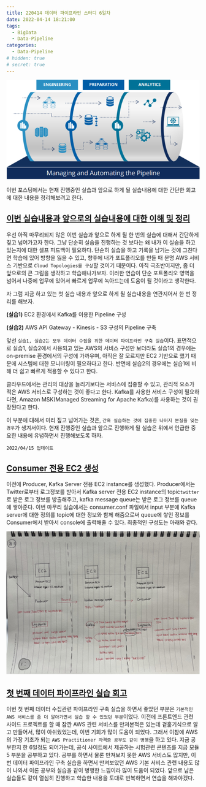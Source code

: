 ```yaml
---
title: 220414 데이터 파이프라인 스터디 6일차
date: 2022-04-14 18:21:00
tags:
  - BigData
  - Data-Pipeline
categories:
  - Data-Pipeline
# hidden: true
# secret: true
---
```


<div align="center">
  <img src="/images/post_images/220408_data-pipeline.webp" alt="데이터 파이프라인(Data Pipeline)">
</div>

이번 포스팅에서는 현재 진행중인 실습과 앞으로 하게 될 실습내용에 대한 간단한 회고에 대한 내용을 정리해보려고 한다.

## <ins><b>이번 실습내용과 앞으로의 실습내용에 대한 이해 및 정리</b></ins>

우선 아직 마무리되지 않은 이번 실습과 앞으로 하게 될 한 번의 실습에 대해서 간단하게 짚고 넘어가고자 한다.
그냥 단순히 실습을 진행하는 것 보다는 왜 내가 이 실습을 하고 있는지에 대한 셀프 피드백이 필요하다. 단순히 실습을 하고 기록을 남기는 것에 그친다면 학습에 있어 방향을 잃을 수 있고, 향후에 내가 포트폴리오를 만들 때 분명 AWS 서비스 기반으로 `Cloud Topologies를 구상`할 것이기 때문이다. 아직 극초반이지만, 좀 더 앞으로의 큰 그림을 생각하고 학습해나가보자.
이러한 연습이 단순 포트폴리오 영역을 넘어서 나중에 업무에 있어서 빠르게 업무에 녹아드는데 도움이 될 것이라고 생각한다.

자 그럼 지금 하고 있는 첫 실습 내용과 앞으로 하게 될 실습내용을 연관지어서 한 번 정리를 해보자.

<!-- more -->

**(실습1)** EC2 환경에서 Kafka를 이용한 Pipeline 구성

**(실습2)** AWS API Gateway - Kinesis - S3 구성의 Pipeline 구축

앞선 `실습1, 실습2는 모두 데이터 수집을 위한 데이터 파이프라인 구축 실습`이다. 표면적으로 실습1, 실습2에서 사용되고 있는 AWS의 서비스 구성만 보더라도 실습1의 경우에는 on-premise 환경에서의 구성에 가까우며, 아직은 잘 모르지만 EC2 기반으로 했기 때문에 시스템에 대한 모니터링이 필요하다고 한다.
반면에 실습2의 경우에는 실습1에 비해 더 쉽고 빠르게 적용할 수 있다고 한다.

클라우드에서는 관리의 대상을 늘리기보다는 서비스에 집중할 수 있고, 관리적 요소가 적은 AWS 서비스로 구성하는 것이 좋다고 한다.
Kafka를 사용한 서비스 구성이 필요하다면, Amazon MSK(Managed Streaming for Apache Kafka)를 사용하는 것이 권장된다고 한다.

이 부분에 대해서 미리 짚고 넘어가는 것은, `간혹 실습하는 것에 집중한 나머지 본질을 잊는 경우`가 생겨서이다. 현재 진행중인 실습과 앞으로 진행하게 될 실습은 위에서 언급한 중요한 내용에 유념하면서 진행해보도록 하자.

`2022/04/15 업데이트`

## <ins><b>Consumer 전용 EC2 생성</b></ins>

이전에 Producer, Kafka Server 전용 EC2 instance를 생성했다. Producer에서는 Twitter로부터 로그정보를 받아서 Kafka server 전용 EC2 instance의 topic`twitter`로 받은 로그 정보를 방출해주고, kafka message queue는 받은 로그 정보를 queue에 쌓아준다.
이번 마무리 실습에서는 consumer.conf 파일에서 input 부분에 Kafka server에 대한 정의를 topic에 대한 정보와 함께 해줌으로써 queue에 쌓인 정보를 Consumer에서 받아서 console에 출력해줄 수 있다.
최종적인 구성도는 아래와 같다.

<div align="center">
  <img src="/images/post_images/220415_kafka_on_ec2_practice.jpeg" alt="Kafka on EC2 실습1">
</div>

## <ins><b>첫 번째 데이터 파이프라인 실습 회고</b></ins>

이번 첫 번째 데이터 수집관련 파이프라인 구축 실습을 하면서 좋았던 부분은 `기본적인 AWS 서비스를 좀 더 알아가면서 실습 할 수 있었던 부분`이었다. 이전에 프론트엔드 관련 사이드 프로젝트를 할 때 잠깐 AWS 관련 서비스를 만져본적은 있는데 겉훑기식으로 알고 만들어서, 많이 아쉬웠었는데, 이번 기회가 많이 도움이 되었다.
그래서 이참에 AWS의 가장 기초가 되는 `AWS Practitioner 자격증 공부도 같이 병행`을 하고 있다. 지금 공부한지 한 6일정도 되어가는데, 공식 사이트에서 제공하는 시험관련 콘텐츠를 지금 모듈5 부분을 공부하고 있다. 공부를 하면서 물론 만져보지 못한 AWS 서비스도 많지만, 이번 데이터 파이프라인 구축 실습을 하면서 만져보았던 AWS 기본 서비스 관련 내용도 많이 나와서 이론 공부와 실습을 같이 병행한 느낌이라 많이 도움이 되었다.
앞으로 남은 실습들도 같이 열심히 진행하고 학습한 내용을 토대로 반복하면서 연습을 해봐야겠다.
